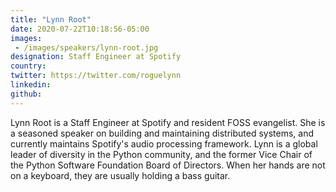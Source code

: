 ```yaml
---
title: "Lynn Root"
date: 2020-07-22T10:18:56-05:00
images: 
 - /images/speakers/lynn-root.jpg
designation: Staff Engineer at Spotify
country: 
twitter: https://twitter.com/roguelynn
linkedin: 
github: 
---
```


Lynn Root is a Staff Engineer at Spotify and resident FOSS evangelist. She is a seasoned speaker on building and maintaining distributed systems, and currently maintains Spotify's audio processing framework. Lynn is a global leader of diversity in the Python community, and the former Vice Chair of the Python Software Foundation Board of Directors. When her hands are not on a keyboard, they are usually holding a bass guitar.
